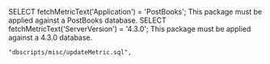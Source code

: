 <!DOCTYPE packageManagerDef>
<package version   = "1.1"
         id        = "430pbtodist"
         developer = "xTuple"
         updater   = "2.2.4" >

  <prerequisite type="Query" name="Checking xTuple Edition">
    <query>SELECT fetchMetricText('Application') = 'PostBooks';</query>
    <message>This package must be applied against a PostBooks database.</message>
  </prerequisite>

  <prerequisite type="Query" name="Checking xTuple ERP database version">
    <query>SELECT fetchMetricText('ServerVersion') = '4.3.0';</query>
    <message>This package must be applied against a 4.3.0 database.</message>
  </prerequisite>

    "dbscripts/misc/updateMetric.sql",
  <loadmetasql file="dbscripts/metasql/lotserial-detail.mql" />
  <loadmetasql file="dbscripts/metasql/lotserial-label.mql" />
  <loadmetasql file="dbscripts/metasql/returnAuthorizationWorkbench-duecredit.mql" />
  <loadmetasql file="dbscripts/metasql/returnAuthorizationWorkbench-review.mql" /> 
  <loadmetasql file="dbscripts/metasql/reserveInventory-locations.mql" />
  <loadmetasql file="dbscripts/metasql/schedule-create.mql" />
  <loadmetasql file="dbscripts/metasql/schedule-expedite.mql" />
  <loadmetasql file="dbscripts/metasql/schedule-load.mql" />
  <loadmetasql file="dbscripts/metasql/schedule-plannedorders.mql" />
  <loadmetasql file="dbscripts/metasql/transferOrders-detail.mql" />
  <loadreport file="reports/DetailedInventoryHistoryByLotSerial.xml" />
  <loadreport file="reports/ExpediteExceptionsByPlannerCode.xml" />
  <loadreport file="reports/ListOpenReturnAuthorizations.xml" />
  <loadreport file="reports/LocationLotSerialNumberDetail.xml" />
  <loadreport file="reports/LotSerialLabel.xml" />
  <loadreport file="reports/MRPDetail.xml" />
  <loadreport file="reports/PlannedOrders.xml" />
  <loadreport file="reports/PlannedRevenueExpensesByPlannerCode.xml" />
  <loadreport file="reports/ReturnAuthorizationForm.xml" />
  <loadreport file="reports/ReturnAuthorizationWorkbenchDueCredit.xml" />
  <loadreport file="reports/ReturnAuthorizationWorkbenchReview.xml" />
  <loadreport file="reports/WarehouseLocationMasterList.xml" />

